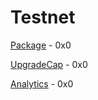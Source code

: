 # Testnet

[Package](https://testnet.suivision.xyz/package/0x0) - 0x0

[UpgradeCap](https://testnet.suivision.xyz/object/0x0) - 0x0

[Analytics](https://testnet.suivision.xyz/object/0x0) - 0x0
